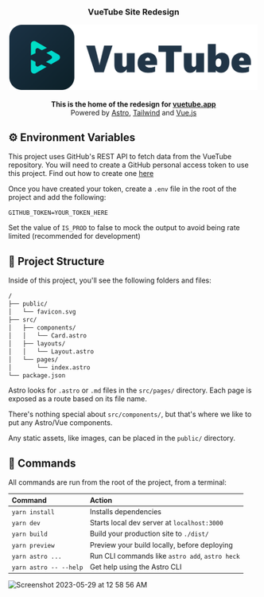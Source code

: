 <h3 align=center>VueTube Site Redesign</h3>

<p align="center">
    <a href="https://vuetube.app/">
    <picture>
      <source 
        srcset="https://raw.githubusercontent.com/VueTubeApp/.github/main/readme_assets/dark/VueTube.svg"
        media="(prefers-color-scheme: dark)"
      />
      <img 
        src="https://raw.githubusercontent.com/VueTubeApp/.github/main/readme_assets/light/VueTube.svg" 
        alt="VueTube icon"
        width="500"
       />
    </picture>
  </a>
  </br></br>
  <strong>This is the home of the redesign for <a href="https://vuetube.app">vuetube.app</a></strong>
  </br> Powered by <a href="https://astro.build">Astro</a>, <a href="https://tailwindcss.com">Tailwind</a> and <a href="https://vuejs.org">Vue.js</a>
</p>

## ⚙️ Environment Variables

This project uses GitHub's REST API to fetch data from the VueTube repository. You will need to create a GitHub personal access token to use this project. Find out how to create one [here]('https://docs.github.com/en/authentication/keeping-your-account-and-data-secure/creating-a-personal-access-token')

Once you have created your token, create a `.env` file in the root of the project and add the following:

```env
GITHUB_TOKEN=YOUR_TOKEN_HERE
```

Set the value of `IS_PROD` to false to mock the output to avoid being rate limited (recommended for development)
## 🚀 Project Structure

Inside of this project, you'll see the following folders and files:

```
/
├── public/
│   └── favicon.svg
├── src/
│   ├── components/
│   │   └── Card.astro
│   ├── layouts/
│   │   └── Layout.astro
│   └── pages/
│       └── index.astro
└── package.json
```

Astro looks for `.astro` or `.md` files in the `src/pages/` directory. Each page is exposed as a route based on its file name.

There's nothing special about `src/components/`, but that's where we like to put any Astro/Vue components.

Any static assets, like images, can be placed in the `public/` directory.

## 🧞 Commands

All commands are run from the root of the project, from a terminal:

| Command                | Action                                          |
| :--------------------- | :---------------------------------------------- |
| `yarn install`         | Installs dependencies                           |
| `yarn dev`             | Starts local dev server at `localhost:3000`     |
| `yarn build`           | Build your production site to `./dist/`         |
| `yarn preview`         | Preview your build locally, before deploying    |
| `yarn astro ...`       | Run CLI commands like `astro add`, `astro heck` |
| `yarn astro -- --help` | Get help using the Astro CLI                    |

<img width="612" alt="Screenshot 2023-05-29 at 12 58 56 AM" src="https://github.com/VueTubeApp/VueTube-site-v2/assets/31113245/c5360529-6fba-45ce-9d6f-ad71da8c5984">

